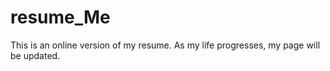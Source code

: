 # resume_Me
This is an online version of my resume. As my life progresses, my page will be updated.

